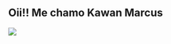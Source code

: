 <b> Oii!! Me chamo Kawan Marcus</b>
------------------------------------

    
    
  <div style="display: flex; gap: 10px;">
  <a href="mailto:kawanmarcus470@gmail.com" target="_blank">
    <img src="https://img.shields.io/badge/Gmail-D14836?style=for-the-badge&logo=gmail&logoColor=white">
  </a>
  <a href="https://www.linkedin.com/in/kawan-marcus-43b356300/" target="_blank">
    <img src="https://img.shields.io/badge/LinkedIn-0077B5?style=for-the-badge&logo=linkedin&logoColor=white" alt="">
  </a>
   <a href="https://www.instagram.com/kawan_mrcs/" target="_blank">
        <img src="https://img.shields.io/badge/Instagram-E4405F?style=for-the-badge&logo=instagram&logoColor=white" alt=""> </a>
</div>

